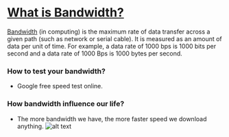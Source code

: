 # [What is Bandwidth?](https://www.youtube.com/watch?v=wIVNGbDG85A)
[Bandwidth](https://en.wikipedia.org/wiki/Bandwidth_(computing)) (in computing) is the maximum rate of data transfer across a given path (such as network or serial cable). It is measured as an amount of data per unit of time. For example, a data rate of 1000 bps is 1000 bits per second and a data rate of 1000 Bps is 1000 bytes per second.
### How to test your bandwidth?
* Google free speed test online.
### How bandwidth influence our life?
* The more bandwidth we have, the more faster speed we download anything.
![alt text](https://www.bloncampus.com/migration_catalog/article22943387.ece/alternates/FREE_730/BLoCbandwidth)

